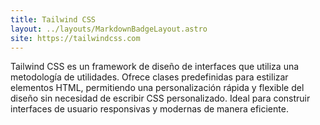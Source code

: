 ```yaml
---
title: Tailwind CSS
layout: ../layouts/MarkdownBadgeLayout.astro
site: https://tailwindcss.com
---
```


Tailwind CSS es un framework de diseño de interfaces que utiliza una metodología de utilidades. Ofrece clases predefinidas para estilizar elementos HTML, permitiendo una personalización rápida y flexible del diseño sin necesidad de escribir CSS personalizado. Ideal para construir interfaces de usuario responsivas y modernas de manera eficiente.
